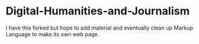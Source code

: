 # Digital-Humanities-and-Journalism

I have this forked but hope to add material and eventually clean up Markup Language to make its own web page.
